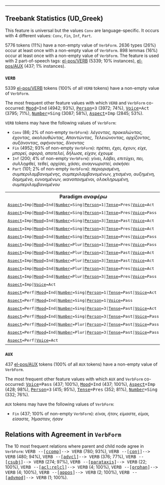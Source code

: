 

--------------------------------------------------------------------------------

## Treebank Statistics (UD_Greek)

This feature is universal but the values `Conv` are language-specific.
It occurs with 4 different values: `Conv`, `Fin`, `Inf`, `Part`.

5776 tokens (11%) have a non-empty value of `VerbForm`.
2636 types (26%) occur at least once with a non-empty value of `VerbForm`.
898 lemmas (16%) occur at least once with a non-empty value of `VerbForm`.
The feature is used with 2 part-of-speech tags: [el-pos/VERB]() (5339; 10% instances), [el-pos/AUX]() (437; 1% instances).

### `VERB`

5339 [el-pos/VERB]() tokens (100% of all `VERB` tokens) have a non-empty value of `VerbForm`.

The most frequent other feature values with which `VERB` and `VerbForm` co-occurred: <tt><a href="Mood.html">Mood</a>=Ind</tt> (4942; 93%), <tt><a href="Person.html">Person</a>=3</tt> (3972; 74%), <tt><a href="Voice.html">Voice</a>=Act</tt> (3795; 71%), <tt><a href="Number.html">Number</a>=Sing</tt> (3087; 58%), <tt><a href="Aspect.html">Aspect</a>=Imp</tt> (2845; 53%).

`VERB` tokens may have the following values of `VerbForm`:

* `Conv` (86; 2% of non-empty `VerbForm`): <em>λέγοντας, προκαλώντας, έχοντας, ακολουθώντας, Απαντώντας, Τελειώνοντας, αρχίζοντας, αυξάνοντας, αφήνοντας, δίνοντας</em>
* `Fin` (4952; 93% of non-empty `VerbForm`): <em>πρέπει, έχει, έχουν, είχε, μπορεί, αφορά, αποτελεί, δήλωσε, είχαν, έχουμε</em>
* `Inf` (200; 4% of non-empty `VerbForm`): <em>γίνει, λάβει, επιτύχει, πει, συλληφθεί, τεθεί, αρχίσει, χάσει, αναγνωριστεί, ασκήσει</em>
* `Part` (101; 2% of non-empty `VerbForm`): <em>περιορισμένη, συμπεριλαμβανομένης, συμπεριλαμβανομένων, χτισμένο, αυξημένη, δομημένο, ευνοημένων, ικανοποιημένοι, ολοκληρωμένη, συμπεριλαμβανομένου</em>

<table>
  <tr><th>Paradigm <i>αναφέρω</i></th><th><tt>Fin</tt></th><th><tt>Inf</tt></th><th><tt>Conv</tt></th></tr>
  <tr><td><tt><a href="Aspect.html">Aspect</a>=Imp|<a href="Mood.html">Mood</a>=Ind|<a href="Number.html">Number</a>=Sing|<a href="Person.html">Person</a>=1|<a href="Tense.html">Tense</a>=Pres|<a href="Voice.html">Voice</a>=Act</tt></td><td><em>αναφέρω</em></td><td></td><td></td></tr>
  <tr><td><tt><a href="Aspect.html">Aspect</a>=Imp|<a href="Mood.html">Mood</a>=Ind|<a href="Number.html">Number</a>=Sing|<a href="Person.html">Person</a>=1|<a href="Tense.html">Tense</a>=Pres|<a href="Voice.html">Voice</a>=Pass</tt></td><td><em>αναφέρομαι</em></td><td></td><td></td></tr>
  <tr><td><tt><a href="Aspect.html">Aspect</a>=Imp|<a href="Mood.html">Mood</a>=Ind|<a href="Number.html">Number</a>=Sing|<a href="Person.html">Person</a>=3|<a href="Tense.html">Tense</a>=Past|<a href="Voice.html">Voice</a>=Act</tt></td><td><em>ανάφερε</em></td><td></td><td></td></tr>
  <tr><td><tt><a href="Aspect.html">Aspect</a>=Imp|<a href="Mood.html">Mood</a>=Ind|<a href="Number.html">Number</a>=Sing|<a href="Person.html">Person</a>=3|<a href="Tense.html">Tense</a>=Pres|<a href="Voice.html">Voice</a>=Act</tt></td><td><em>αναφέρει</em></td><td></td><td></td></tr>
  <tr><td><tt><a href="Aspect.html">Aspect</a>=Imp|<a href="Mood.html">Mood</a>=Ind|<a href="Number.html">Number</a>=Sing|<a href="Person.html">Person</a>=3|<a href="Tense.html">Tense</a>=Pres|<a href="Voice.html">Voice</a>=Pass</tt></td><td><em>αναφέρεται</em></td><td></td><td></td></tr>
  <tr><td><tt><a href="Aspect.html">Aspect</a>=Imp|<a href="Mood.html">Mood</a>=Ind|<a href="Number.html">Number</a>=Plur|<a href="Person.html">Person</a>=1|<a href="Tense.html">Tense</a>=Pres|<a href="Voice.html">Voice</a>=Pass</tt></td><td><em>αναφερόμαστε</em></td><td></td><td></td></tr>
  <tr><td><tt><a href="Aspect.html">Aspect</a>=Imp|<a href="Mood.html">Mood</a>=Ind|<a href="Number.html">Number</a>=Plur|<a href="Person.html">Person</a>=2|<a href="Tense.html">Tense</a>=Past|<a href="Voice.html">Voice</a>=Act</tt></td><td><em>αναφέρατε</em></td><td></td><td></td></tr>
  <tr><td><tt><a href="Aspect.html">Aspect</a>=Imp|<a href="Mood.html">Mood</a>=Ind|<a href="Number.html">Number</a>=Plur|<a href="Person.html">Person</a>=3|<a href="Tense.html">Tense</a>=Past|<a href="Voice.html">Voice</a>=Act</tt></td><td><em>ανέφεραν</em></td><td></td><td></td></tr>
  <tr><td><tt><a href="Aspect.html">Aspect</a>=Imp|<a href="Mood.html">Mood</a>=Ind|<a href="Number.html">Number</a>=Plur|<a href="Person.html">Person</a>=3|<a href="Tense.html">Tense</a>=Pres|<a href="Voice.html">Voice</a>=Act</tt></td><td><em>αναφέρουν</em></td><td></td><td></td></tr>
  <tr><td><tt><a href="Aspect.html">Aspect</a>=Imp|<a href="Mood.html">Mood</a>=Ind|<a href="Number.html">Number</a>=Plur|<a href="Person.html">Person</a>=3|<a href="Tense.html">Tense</a>=Pres|<a href="Voice.html">Voice</a>=Pass</tt></td><td><em>αναφέρονται</em></td><td></td><td></td></tr>
  <tr><td><tt><a href="Aspect.html">Aspect</a>=Imp|<a href="Voice.html">Voice</a>=Act</tt></td><td></td><td></td><td><em>αναφέροντας</em></td></tr>
  <tr><td><tt><a href="Aspect.html">Aspect</a>=Perf|<a href="Mood.html">Mood</a>=Ind|<a href="Number.html">Number</a>=Sing|<a href="Person.html">Person</a>=1|<a href="Tense.html">Tense</a>=Past|<a href="Voice.html">Voice</a>=Act</tt></td><td><em>ανέφερα</em></td><td></td><td></td></tr>
  <tr><td><tt><a href="Aspect.html">Aspect</a>=Perf|<a href="Mood.html">Mood</a>=Ind|<a href="Number.html">Number</a>=Sing|<a href="Person.html">Person</a>=1|<a href="Voice.html">Voice</a>=Pass</tt></td><td><em>αναφερθώ</em></td><td></td><td></td></tr>
  <tr><td><tt><a href="Aspect.html">Aspect</a>=Perf|<a href="Mood.html">Mood</a>=Ind|<a href="Number.html">Number</a>=Sing|<a href="Person.html">Person</a>=3|<a href="Tense.html">Tense</a>=Past|<a href="Voice.html">Voice</a>=Act</tt></td><td><em>ανέφερε</em></td><td></td><td></td></tr>
  <tr><td><tt><a href="Aspect.html">Aspect</a>=Perf|<a href="Mood.html">Mood</a>=Ind|<a href="Number.html">Number</a>=Sing|<a href="Person.html">Person</a>=3|<a href="Tense.html">Tense</a>=Past|<a href="Voice.html">Voice</a>=Pass</tt></td><td><em>αναφέρθηκε</em></td><td></td><td></td></tr>
  <tr><td><tt><a href="Aspect.html">Aspect</a>=Perf|<a href="Mood.html">Mood</a>=Ind|<a href="Number.html">Number</a>=Plur|<a href="Person.html">Person</a>=2|<a href="Tense.html">Tense</a>=Past|<a href="Voice.html">Voice</a>=Pass</tt></td><td><em>αναφερθήκατε</em></td><td></td><td></td></tr>
  <tr><td><tt><a href="Aspect.html">Aspect</a>=Perf|<a href="Mood.html">Mood</a>=Ind|<a href="Number.html">Number</a>=Plur|<a href="Person.html">Person</a>=3|<a href="Tense.html">Tense</a>=Past|<a href="Voice.html">Voice</a>=Pass</tt></td><td><em>αναφέρθηκαν</em></td><td></td><td></td></tr>
  <tr><td><tt><a href="Aspect.html">Aspect</a>=Perf|<a href="Voice.html">Voice</a>=Act</tt></td><td></td><td><em>αναφέρει</em></td><td></td></tr>
</table>

### `AUX`

437 [el-pos/AUX]() tokens (100% of all `AUX` tokens) have a non-empty value of `VerbForm`.

The most frequent other feature values with which `AUX` and `VerbForm` co-occurred: <tt><a href="Voice.html">Voice</a>=Pass</tt> (437; 100%), <tt><a href="Mood.html">Mood</a>=Ind</tt> (437; 100%), <tt><a href="Aspect.html">Aspect</a>=Imp</tt> (428; 98%), <tt><a href="Person.html">Person</a>=3</tt> (415; 95%), <tt><a href="Tense.html">Tense</a>=Pres</tt> (352; 81%), <tt><a href="Number.html">Number</a>=Sing</tt> (332; 76%).

`AUX` tokens may have the following values of `VerbForm`:

* `Fin` (437; 100% of non-empty `VerbForm`): <em>είναι, ήταν, είμαστε, είμαι, είσαστε, Ήμασταν, ήσαν</em>

## Relations with Agreement in `VerbForm`

The 10 most frequent relations where parent and child node agree in `VerbForm`:
<tt>VERB --[<a href="../dep/ccomp.html">ccomp</a>]--> VERB</tt> (780; 93%),
<tt>VERB --[<a href="../dep/conj.html">conj</a>]--> VERB</tt> (480; 94%),
<tt>VERB --[<a href="../dep/advcl.html">advcl</a>]--> VERB</tt> (376; 77%),
<tt>VERB --[<a href="../dep/csubj.html">csubj</a>]--> VERB</tt> (274; 97%),
<tt>VERB --[<a href="../dep/parataxis.html">parataxis</a>]--> VERB</tt> (22; 100%),
<tt>VERB --[<a href="../dep/acl:relcl.html">acl:relcl</a>]--> VERB</tt> (4; 100%),
<tt>VERB --[<a href="../dep/orphan.html">orphan</a>]--> VERB</tt> (4; 100%),
<tt>VERB --[<a href="../dep/appos.html">appos</a>]--> VERB</tt> (2; 100%),
<tt>VERB --[<a href="../dep/advmod.html">advmod</a>]--> VERB</tt> (1; 100%).

